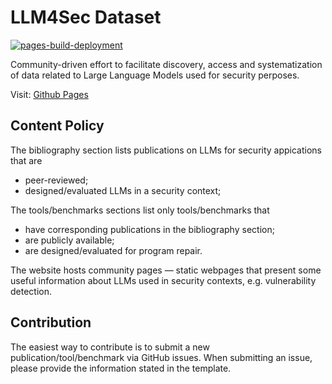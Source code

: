 # LLM4Sec Dataset
[![pages-build-deployment](https://github.com/tuhh-softsec/LLM4Sec/actions/workflows/pages/pages-build-deployment/badge.svg)](https://github.com/tuhh-softsec/LLM4Sec/actions/workflows/pages/pages-build-deployment)

Community-driven effort to facilitate discovery, access and systematization of data related to Large Language Models used for security perposes.

Visit: [Github Pages](https://tuhh-softsec.github.io/LLM4Sec/)

## Content Policy
The bibliography section lists publications on LLMs for security appications that are 
- peer-reviewed;
- designed/evaluated LLMs in a security context;

The tools/benchmarks sections list only tools/benchmarks that 
- have corresponding publications in the bibliography section;
- are publicly available;
- are designed/evaluated for program repair.

The website hosts community pages — static webpages that present some useful information about LLMs used in security contexts, e.g. vulnerability detection. 

## Contribution
The easiest way to contribute is to submit a new publication/tool/benchmark via GitHub issues. When submitting an issue, please provide the information stated in the template.